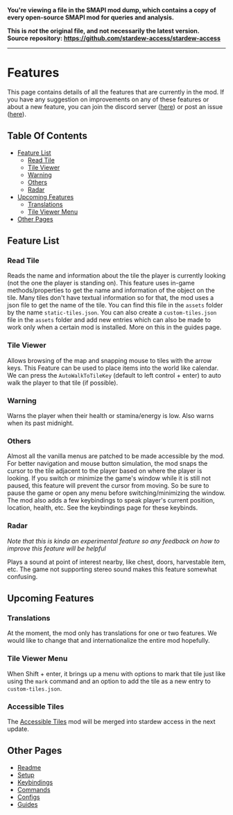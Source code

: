 **You're viewing a file in the SMAPI mod dump, which contains a copy of every open-source SMAPI mod
for queries and analysis.**

**This is _not_ the original file, and not necessarily the latest version.**  
**Source repository: https://github.com/stardew-access/stardew-access**

----

# Features

This page contains details of all the features that are currently in the mod.
If you have any suggestion on improvements on any of these features or about a new feature, you can join the discord server ([here](https://discord.gg/yQjjsDqWQX)) or post an issue ([here](https://github.com/khanshoaib3/stardew-access/issues)).

## Table Of Contents

- [Feature List](#feature-list)
  - [Read Tile](#read-tile)
  - [Tile Viewer](#tile-viewer)
  - [Warning](#warning)
  - [Others](#others)
  - [Radar](#radar)
- [Upcoming Features](#upcoming-features)
  - [Translations](#translations)
  - [Tile Viewer Menu](#tile-viewer-menu)
- [Other Pages](#other-pages)

## Feature List

### Read Tile

Reads the name and information about the tile the player is currently looking (not the one the player is standing on).
This feature uses in-game methods/properties to get the name and information of the object on the tile.
Many tiles don't have textual information so for that, the mod uses a json file to get the name of the tile.
You can find this file in the `assets` folder by the name `static-tiles.json`.
You can also create a `custom-tiles.json` file in the `assets` folder and add new entries which can also be made to work only when a certain mod is installed.
More on this in the guides page.

### Tile Viewer

Allows browsing of the map and snapping mouse to tiles with the arrow keys.
This Feature can be used to place items into the world like calendar.
We can press the `AutoWalkToTileKey` (default to left control + enter) to auto walk the player to that tile (if possible).

### Warning

Warns the player when their health or stamina/energy is low.
Also warns when its past midnight.

### Others

Almost all the vanilla menus are patched to be made accessible by the mod.
For better navigation and mouse button simulation, the mod snaps the cursor to the tile adjacent to the player based on where the player is looking.
If you switch or minimize the game's window while it is still not paused, this feature will prevent the cursor from moving.
So be sure to pause the game or open any menu before switching/minimizing the window.
The mod also adds a few keybindings to speak player's current position, location, health, etc.
See the keybindings page for these keybinds.

### Radar

_Note that this is kinda an experimental feature so any feedback on how to improve this feature will be helpful_

Plays a sound at point of interest nearby, like chest, doors, harvestable item, etc.
The game not supporting stereo sound makes this feature somewhat confusing.

## Upcoming Features

### Translations

At the moment, the mod only has translations for one or two features.
We would like to change that and internationalize the entire mod hopefully.

### Tile Viewer Menu

When Shift + enter, it brings up a menu with options to mark that tile just like using the `mark` command and an option to add the tile as a new entry to `custom-tiles.json`.

### Accessible Tiles

The [Accessible Tiles](https://github.com/Croutonic-Creations-Stardew/SDV-AccessibleTiles) mod will be merged into stardew access in the next update.

## Other Pages

- [Readme](README.md)
- [Setup](setup.md)
- [Keybindings](keybindings.md)
- [Commands](commands.md)
- [Configs](config.md)
- [Guides](guides.md)
